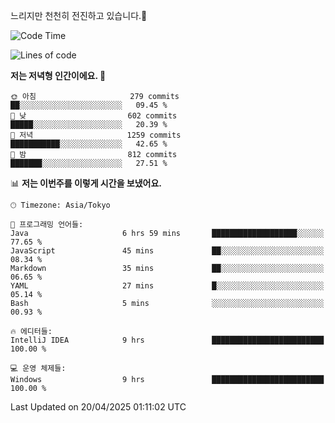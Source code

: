느리지만 천천히 전진하고 있습니다.🐢

<!--START_SECTION:waka-->
![Code Time](http://img.shields.io/badge/Code%20Time-1%2C571%20hrs%2042%20mins-blue)

![Lines of code](https://img.shields.io/badge/%EC%A0%80%EB%8A%94%20%EC%97%AC%ED%83%9C%EA%B9%8C%EC%A7%80%20-917.9%20thousand%20%EC%A4%84%EC%9D%98%20%EC%BD%94%EB%93%9C%EB%A5%BC%20%EC%9E%91%EC%84%B1%ED%96%88%EC%96%B4%EC%9A%94.-blue)

**저는 저녁형 인간이에요. 🦉** 

```text
🌞 아침                     279 commits         ██░░░░░░░░░░░░░░░░░░░░░░░   09.45 % 
🌆 낮　                     602 commits         █████░░░░░░░░░░░░░░░░░░░░   20.39 % 
🌃 저녁                     1259 commits        ███████████░░░░░░░░░░░░░░   42.65 % 
🌙 밤　                     812 commits         ███████░░░░░░░░░░░░░░░░░░   27.51 % 
```


📊 **저는 이번주를 이렇게 시간을 보냈어요.** 

```text
🕑︎ Timezone: Asia/Tokyo

💬 프로그래밍 언어들: 
Java                     6 hrs 59 mins       ███████████████████░░░░░░   77.65 % 
JavaScript               45 mins             ██░░░░░░░░░░░░░░░░░░░░░░░   08.34 % 
Markdown                 35 mins             ██░░░░░░░░░░░░░░░░░░░░░░░   06.65 % 
YAML                     27 mins             █░░░░░░░░░░░░░░░░░░░░░░░░   05.14 % 
Bash                     5 mins              ░░░░░░░░░░░░░░░░░░░░░░░░░   00.93 % 

🔥 에디터들: 
IntelliJ IDEA            9 hrs               █████████████████████████   100.00 % 

💻 운영 체제들: 
Windows                  9 hrs               █████████████████████████   100.00 % 
```


 Last Updated on 20/04/2025 01:11:02 UTC
<!--END_SECTION:waka-->
